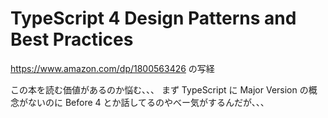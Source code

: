 # TypeScript 4 Design Patterns and Best Practices

<https://www.amazon.com/dp/1800563426> の写経

この本を読む価値があるのか悩む、、、
まず TypeScript に Major Version の概念がないのに Before 4 とか話してるのやべー気がするんだが、、、
